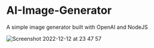 # AI-Image-Generator

 A simple image generator built with OpenAI and NodeJS

![Screenshot 2022-12-12 at 23 47 57](https://user-images.githubusercontent.com/22290070/207151631-7dd8a8be-1a1c-4980-a612-f13bfb804648.png)

